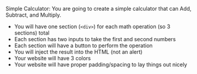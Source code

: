 Simple Calculator: You are going to create a simple calculator that can Add, Subtract, and Multiply.

- You will have one section (`<div>`) for each math operation (so 3 sections) total
- Each section has two inputs to take the first and second numbers
- Each section will have a button to perform the operation
- You will inject the result into the HTML (not an alert)
- Your website will have 3 colors
- Your website will have proper padding/spacing to lay things out nicely
